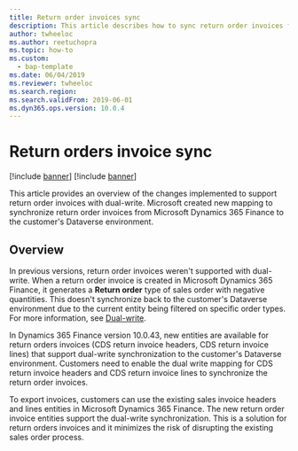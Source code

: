 ```yaml
---
title: Return order invoices sync
description: This article describes how to sync return order invoices from Dynamics 365 Finance to dataverse environments.
author: twheeloc
ms.author: reetuchopra
ms.topic: how-to
ms.custom: 
  - bap-template
ms.date: 06/04/2019
ms.reviewer: twheeloc
ms.search.region: 
ms.search.validFrom: 2019-06-01
ms.dyn365.ops.version: 10.0.4
---
```


# Return orders invoice sync

[!include [banner](../../includes/banner.md)]
[!include [banner](../includes/preview-banner.md)]

This article provides an overview of the changes implemented to support return order invoices with dual-write. Microsoft created new mapping to synchronize return order invoices from Microsoft Dynamics 365 Finance to the customer's Dataverse environment.

## Overview
In previous versions, return order invoices weren't supported with dual-write. When a return order invoice is created in Microsoft Dynamics 365 Finance, it generates a **Return order** type of sales order with 
negative quantities. This doesn't synchronize back to the customer's Dataverse environment due to the current entity being filtered on specific order types. 
For more information, see [Dual-write](../../fin-ops-core/dev-itpro/data-entities/dual-write/connection-setup.md).


In Dynamics 365 Finance version 10.0.43, new entities are available for return orders invoices (CDS return invoice headers, CDS return invoice lines) that support dual-write synchronization to the customer's 
Dataverse environment. Customers need to enable the dual write mapping for CDS return invoice headers and CDS return invoice lines to synchronize the return order invoices.

To export invoices, customers can use the existing sales invoice headers and lines entities in Microsoft Dynamics 365 Finance. The new return order invoice entities support the dual-write synchronization.
This is a solution for return orders invoices and it minimizes the risk of disrupting the existing sales order process.
